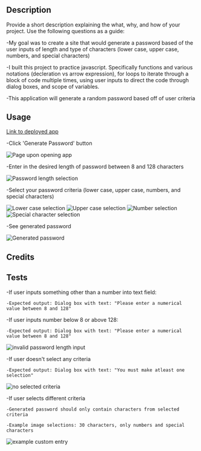 # <Password-Generator>

## Description

Provide a short description explaining the what, why, and how of your project. Use the following questions as a guide:

-My goal was to create a site that would generate a password based of the user inputs of length and type of characters (lower case, upper case, numbers, and special characters)

-I built this project to practice javascript. Specifically functions and various notations (decleration vs arrow expression), for loops to iterate through a block of code multiple times, using user inputs to direct the code through dialog boxes, and scope of variables.

-This application will generate a random password based off of user criteria

## Usage
[Link to deployed app](https://andrewmuhn.github.io/password-generator/)

-Click 'Generate Password' button

![Page upon opening app](Assets/images/open.png)

-Enter in the desired length of password between 8 and 128 characters

![Password length selection](Assets/images/charnum.png)

-Select your password criteria (lower case, upper case, numbers, and special characters)

![Lower case selection](Assets/images/lowercase.png)
![Upper case selection](Assets/images/uppercase.png)
![Number selection](Assets/images/numbers.png)
![Special character selection](Assets/images/special.png)

-See generated password

![Generated password](Assets/images/generatedpass.png)

## Credits


## Tests

-If user inputs something other than a number into text field:

	-Expected output: Dialog box with text: "Please enter a numerical value between 8 and 128"

-If user inputs number below 8 or above 128:

	-Expected output: Dialog box with text: "Please enter a numerical value between 8 and 128"

![invalid password length input](Assets/images/invalidentry.png)

-If user doesn't select any criteria

	-Expected output: Dialog box with text: "You must make atleast one selection"

![no selected criteria](Assets/images/noselection.png)

-If user selects different criteria

	-Generated password should only contain characters from selected criteria

	-Example image selections: 30 characters, only numbers and special characters

![example custom entry](Assets/images/customentry.png)
